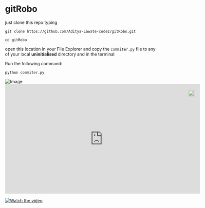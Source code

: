 # gitRobo
just clone this repo typing 
```
git clone https://github.com/Aditya-Lawate-codez/gitRobo.git
```
```
cd gitRobo
```
open this location in your FIle Explorer and copy the <code>commiter.py</code> file to any of your local <strong>uninitialised</strong> directory
and in the terminal

Run the following command:
```
python commiter.py
```
<img src ="commiterRobo.py.svg" alt="Image" />

<html>
<div style="position:relative;width:fit-content;height:fit-content;">
            <a style="position:absolute;top:20px;right:1rem;opacity:0.8;" href="https://clipchamp.com/watch/L2R7H3gN8wj?utm_source=embed&utm_medium=embed&utm_campaign=watch">
                <img style="height:22px;" src="https://clipchamp.com/e.svg" alt="Made with Clipchamp" />
            </a>
            <iframe allowfullscreen style="border:none" src="https://clipchamp.com/watch/L2R7H3gN8wj/embed" width="640" height="360"></iframe>
        </div>
        </html>
        
[![Watch the video](".\images\ss.jpg")](https://clipchamp.com/watch/L2R7H3gN8wj)
